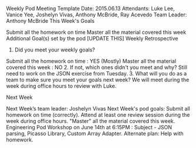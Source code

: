 Weekly Pod Meeting Template
Date: 2015.06.13
Attendants: Luke Lee, Vanice Yee, Joshelyn Vivas, Anthony McBride, Ray Acevedo
Team Leader: Anthony McBride
This Week's Goals

Submit all the homework on time
Master all the material covered this week 
Additional Goal(s) set by the pod [UPDATE THIS]
Weekly Retrospective

1. Did you meet your weekly goals?

Submit all the homework on time : YES (Mostly)
Master all the material covered this week : NO 
2. If not, which ones didn't you meet and why?
   Still need to work on the JSON exercise from Tuesday.
3. What will you do as a team to make sure you meet your goals next week?
   We will meet during the week during office hours to review with Luke.

Next Week

Next Week’s team leader: Joshelyn Vivas
Next Week's pod goals: Submit all homework on time (correctly). Attend at least one review session during the week during office hours.
"Master" all the material covered this week.
Engineering Pod Workshop on June 14th at 6:15PM : Subject - JSON parsing, Picasso Library, Custom Array Adapter. Alternate plan: Help with homework.
